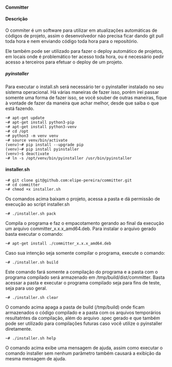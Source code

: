 #### Committer

#### Descrição 

O commiter é um software para utilizar em atualizações automáticas de códigos 
de projeto, assim o desenvolvedor não precisa ficar dando git pull toda hora e
nem enviando código toda hora para o repositório.

Ele também pode ser utilizado para fazer o 
deploy automático de projetos, em locais onde é problemático ter acesso toda hora, 
ou é necessário pedir acesso a terceiros para efetuar o deploy de um projeto.

##### pyinstaller

Para executar o install.sh será necessário ter o pyinstaller instalado no seu sistema
operacional. Há várias maneiras de fazer isso, porém irei passar somente uma forma 
de fazer isso, se você souber de outras maneiras, fique à vontade de fazer da 
maneira que achar melhor, desde que saiba o que está fazendo.

    ~# apt-get update
    ~# apt-get install python3-pip
    ~# apt-get install python3-venv
    ~# cd /opt
    ~# python3 -m venv venv
    ~# source venv/bin/activate
    (venv)~# pip install --upgrade pip
    (venv)~# pip install pyinstaller
    (venv)~$ deactivate
    ~# ln -s /opt/venv/bin/pyinstaller /usr/bin/pyinstaller

#### installer.sh

    ~# git clone git@github.com:elipe-pereira/committer.git
    ~# cd committer
    ~# chmod +x installer.sh

Os comandos acima baixam o projeto, acessa a pasta e dá permissão de execução
ao script installer.sh

    ~# ./installer.sh pack

Compila o programa e faz o empacotamento gerando ao final da execução um arquivo
committer_x.x.x_amd64.deb. Para instalar o arquivo gerado basta executar o comando: 

    ~# apt-get install ./committer_x.x.x_amd64.deb

Caso sua intenção seja somente compilar o programa, execute o comando: 

    ~# ./installer.sh build

Este comando fará somente a compilação do programa e a pasta com o programa compilado
será armazenado em /tmp/build/dist/committer. Basta acessar a pasta e executar o programa
compilado seja para fins de teste, seja para uso geral. 

    ~# ./installer.sh clear

O comando acima apaga a pasta de build (/tmp/build) onde ficam armazenados o código
compilado e a pasta com os arquivos temporários resultatntes da compilação, além do 
arquivo .spec gerado e que também pode ser utilizado para compilações futuras caso
você utilize o pyinstaller diretamente. 

    ~# ./installer.sh help

O comando acima exibe uma mensagem de ajuda, assim como executar o comando installer
sem nenhum parâmetro também causará a exibição da mesma mensagem de ajuda. 
